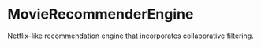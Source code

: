 # MovieRecommenderEngine
Netflix-like recommendation engine that incorporates collaborative filtering.
